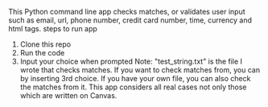 This Python command line app checks matches, or validates user input such as email, url, 
phone number, credit card number, time, currency and html tags.
       steps to run app
1) Clone this repo
2) Run the code
3) Input your choice when prompted
Note: "test_string.txt" is the file I wrote that checks matches. 
If you want to check matches from, you can by inserting 3rd choice.
If you have your own file, you can also check the matches from it.
This app considers all real cases not only those which are written on Canvas.